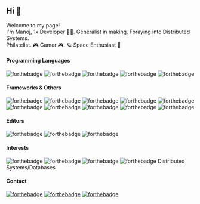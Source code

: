 ## Hi 👋

<!--
**hindenbug/hindenbug** is a ✨ _special_ ✨ repository because its `README.md` (this file) appears on your GitHub profile.
-->
<p>Welcome to my page! </br> 
I'm Manoj, 1x Developer 👨‍💻. Generalist in making. Foraying into Distributed Systems. </br> 
Philatelist. 🎮 Gamer 🎮. 🪐 Space Enthusiast 🚀 </br> 
</p>

#### Programming Languages 

![forthebadge](https://img.shields.io/badge/Elixir-52345f?style=for-the-badge&logo=elixir&logoColor=white)
![forthebadge](https://img.shields.io/badge/Rust-000000?style=for-the-badge&logo=rust&logoColor=white) 
![forthebadge](https://img.shields.io/badge/Go-00a7d0?style=for-the-badge&logo=go&logoColor=white) 
![forthebadge](https://img.shields.io/badge/Python-3776AB?style=for-the-badge&logo=python&logoColor=white)
![forthebadge](https://img.shields.io/badge/Ruby-CC342D?style=for-the-badge&logo=ruby&logoColor=white)

#### Frameworks & Others

![forthebadge](https://img.shields.io/badge/PostgreSQL-316192?style=for-the-badge&logo=postgresql&logoColor=white) 
![forthebadge](https://img.shields.io/badge/MySQL-4479A1?style=for-the-badge&logo=mysql&logoColor=white)
![forthebadge](https://img.shields.io/badge/MariaDB-003545?style=for-the-badge&logo=mariadb&logoColor=white)
![forthebadge](https://img.shields.io/badge/Git-F05032?style=for-the-badge&logo=git&logoColor=white)
![forthebadge](https://img.shields.io/badge/AWS-232F3E?style=for-the-badge&logo=amazon-aws&logoColor=white)
![forthebadge](https://img.shields.io/badge/terraform-623CE4?style=for-the-badge&logo=terraform&logoColor=white)
![forthebadge](https://img.shields.io/badge/docker-2496ED?style=for-the-badge&logo=docker&logoColor=white)
![forthebadge](https://img.shields.io/badge/Rails-CC0000?style=for-the-badge&logo=ruby-on-rails&logoColor=white)
![forthebadge](https://img.shields.io/badge/Django-092E20?style=for-the-badge&logo=django&logoColor=white)
![forthebadge](https://img.shields.io/badge/linux-FCC624?style=for-the-badge&logo=linux&logoColor=white)

#### Editors
![forthebadge](https://img.shields.io/badge/vim-019733?style=for-the-badge&logo=vim&logoColor=white)
![forthebadge](https://img.shields.io/badge/emacs-7F5AB6?style=for-the-badge&logo=gnu-emacs&logoColor=white)
![forthebadge](https://img.shields.io/badge/VSCode-007ACC?style=for-the-badge&logo=visual-studio-code&logoColor=white)


#### Interests

![forthebadge](https://img.shields.io/badge/--000000?style=for-the-badge&logo=rust&logoColor=white) ![forthebadge](https://img.shields.io/badge/-00ADD8?style=for-the-badge&logo=go&logoColor=white) ![forthebadge](https://img.shields.io/badge/--52345f?style=for-the-badge&logo=elixir&logoColor=white) ![forthebadge](https://img.shields.io/badge/-3776AB?style=for-the-badge&logo=python&logoColor=white)
Distributed Systems/Databases 

#### Contact

[![forthebadge](https://img.shields.io/badge/twitter-%231DA1F2.svg?&style=for-the-badge&logo=twitter&logoColor=white)](https://twitter.com/_hindenbug) 
[![forthebadge](https://img.shields.io/badge/linkedin-%230077B5.svg?&style=for-the-badge&logo=linkedin&logoColor=white)](https://linkedin.com/manojk27)
[![forthebadge](https://img.shields.io/badge/stack_overflow-FE7A16?style=for-the-badge&logo=stack-overflow&logoColor=white)](https://stackoverflow.com/users/348892/hindenbug)
